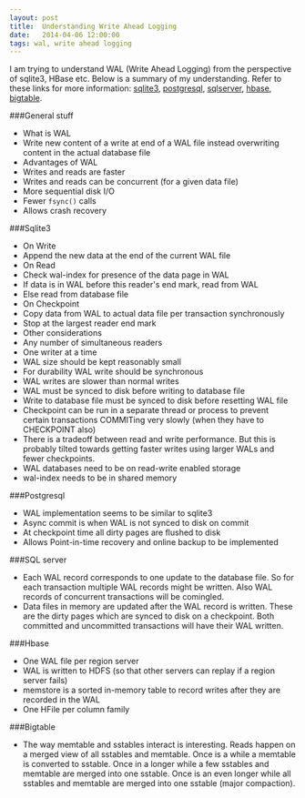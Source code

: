 ```yaml
---
layout: post
title:  Understanding Write Ahead Logging
date:   2014-04-06 12:00:00
tags: wal, write ahead logging
---
```


I am trying to understand WAL (Write Ahead Logging) from the perspective of
sqlite3, HBase etc. Below is a summary of my understanding. Refer to these
links for more information: [sqlite3][sqlite3], [postgresql][postgresql],
[sqlserver][sqlserver], [hbase][hbase], [bigtable][bigtable].

###General stuff
- What is WAL
 - Write new content of a write at end of a WAL file instead overwriting
   content in the actual database file
- Advantages of WAL
 - Writes and reads are faster
 - Writes and reads can be concurrent (for a given data file)
 - More sequential disk I/O
 - Fewer `fsync()` calls
 - Allows crash recovery

###Sqlite3
- On Write
 - Append the new data at the end of the current WAL file
- On Read
 - Check wal-index for presence of the data page in WAL
 - If data is in WAL before this reader's end mark, read from WAL
 - Else read from database file
- On Checkpoint
 - Copy data from WAL to actual data file per transaction synchronously
 - Stop at the largest reader end mark
- Other considerations
 - Any number of simultaneous readers
 - One writer at a time
 - WAL size should be kept reasonably small
 - For durability WAL write should be synchronous
 - WAL writes are slower than normal writes
  - WAL must be synced to disk before writing to database file
  - Write to database file must be synced to disk before resetting WAL file
 - Checkpoint can be run in a separate thread or process to prevent certain
   transactions COMMITing very slowly (when they have to CHECKPOINT also)
 - There is a tradeoff between read and write performance. But this is probably
   tilted towards getting faster writes using larger WALs and fewer
   checkpoints. 
 - WAL databases need to be on read-write enabled storage
 - wal-index needs to be in shared memory

###Postgresql
 - WAL implementation seems to be similar to sqlite3
 - Async commit is when WAL is not synced to disk on commit
 - At checkpoint time all dirty pages are flushed to disk
 - Allows Point-in-time recovery and online backup to be implemented

###SQL server
 - Each WAL record corresponds to one update to the database file. So for each
   transaction multiple WAL records might be written. Also WAL records of
   concurrent transactions will be comingled.
 - Data files in memory are updated after the WAL record is written. These
   are the dirty pages which are synced to disk on a checkpoint. Both
   committed and uncommitted transactions will have their WAL written.

###Hbase
 - One WAL file per region server
 - WAL is written to HDFS (so that other servers can replay if a region server
   fails)
 - memstore is a sorted in-memory table to record writes after they are
   recorded in the WAL
 - One HFile per column family

###Bigtable
 - The way memtable and sstables interact is interesting. Reads happen on a
   merged view of all sstables and memtable. Once is a while a memtable is
   converted to sstable. Once in a longer while a few sstables and memtable are
   merged into one sstable. Once is an even longer while all sstables and
   memtable are merged into one sstable (major compaction).

[sqlite3]: https://www.sqlite.org/wal.html
[postgresql]: http://www.postgresql.org/docs/current/static/wal.html 
[sqlserver]: http://www.devintersection.com/updates/Randal-SQL-Logging.pdf
[hbase]: http://blog.cloudera.com/blog/2012/06/hbase-write-path/
[bigtable]: http://research.google.com/archive/bigtable.html
